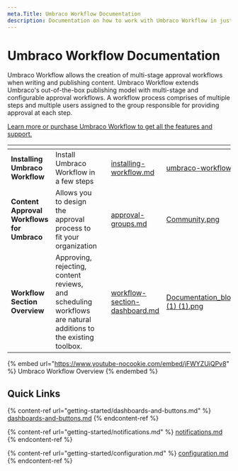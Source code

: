 ```yaml
---
meta.Title: Umbraco Workflow Documentation
description: Documentation on how to work with Umbraco Workflow in just a few steps
---
```


# Umbraco Workflow Documentation

Umbraco Workflow allows the creation of multi-stage approval workflows when writing and publishing content. Umbraco Workflow extends Umbraco's out-of-the-box publishing model with multi-stage and configurable approval workflows. A workflow process comprises of multiple steps and multiple users assigned to the group responsible for providing approval at each step.

[Learn more or purchase Umbraco Workflow to get all the features and support.](https://umbraco.com/products/umbraco-workflow/)

<table data-view="cards"><thead><tr><th></th><th></th><th></th><th data-hidden data-card-target data-type="content-ref"></th><th data-hidden data-card-cover data-type="files"></th></tr></thead><tbody><tr><td><strong>Installing Umbraco Workflow</strong></td><td>Install Umbraco Workflow in a few steps</td><td></td><td><a href="installing-workflow.md">installing-workflow.md</a></td><td><a href="../../10/umbraco-workflow/.gitbook/assets/umbraco-workflow-1.png">umbraco-workflow-1.png</a></td></tr><tr><td><strong>Content Approval Workflows for Umbraco</strong></td><td>Allows you to design the approval process to fit your organization</td><td></td><td><a href="workflow-section/approval-groups.md">approval-groups.md</a></td><td><a href="../../10/umbraco-workflow/.gitbook/assets/Community.png">Community.png</a></td></tr><tr><td><strong>Workflow Section Overview</strong></td><td>Approving, rejecting, content reviews, and scheduling workflows are natural additions to the existing toolbox.</td><td></td><td><a href="workflow-section/workflow-section-dashboard.md">workflow-section-dashboard.md</a></td><td><a href="../../10/umbraco-workflow/.gitbook/assets/Documentation_blogpost_styleguide_b (1) (1).png">Documentation_blogpost_styleguide_b (1) (1).png</a></td></tr></tbody></table>

{% embed url="https://www.youtube-nocookie.com/embed/jFWYZUiQPv8" %}
Umbraco Workflow Overview
{% endembed %}

## Quick Links

{% content-ref url="getting-started/dashboards-and-buttons.md" %}
[dashboards-and-buttons.md](getting-started/dashboards-and-buttons.md)
{% endcontent-ref %}

{% content-ref url="getting-started/notifications.md" %}
[notifications.md](getting-started/notifications.md)
{% endcontent-ref %}

{% content-ref url="getting-started/configuration.md" %}
[configuration.md](getting-started/configuration.md)
{% endcontent-ref %}
